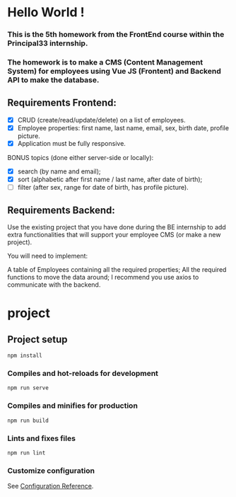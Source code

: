 # Hello World !

### This is the 5th homework from the FrontEnd course within the Principal33 internship.

### The homework is to make a CMS (Content Management System) for employees using Vue JS (Frontent) and Backend API to make the database.

## Requirements Frontend:

- [x] CRUD (create/read/update/delete) on a list of employees.
- [x] Employee properties: first name, last name, email, sex, birth date, profile picture.
- [x] Application must be fully responsive.

BONUS topics (done either server-side or locally): 
- [x] search (by name and email);
- [x] sort (alphabetic after first name / last name, after date of birth);
- [ ] filter (after sex, range for date of birth, has profile picture).

## Requirements Backend:

Use the existing project that you have done during the BE internship to add extra functionalities that will support your employee CMS (or make a new project).

You will need to implement:

A table of Employees containing all the required properties;
All the required functions to move the data around;
I recommend you use axios to communicate with the backend.

# project

## Project setup
```
npm install
```

### Compiles and hot-reloads for development
```
npm run serve
```

### Compiles and minifies for production
```
npm run build
```

### Lints and fixes files
```
npm run lint
```

### Customize configuration
See [Configuration Reference](https://cli.vuejs.org/config/).
